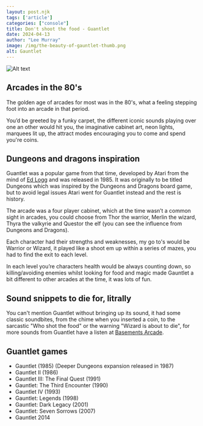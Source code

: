 ```yaml
---
layout: post.njk 
tags: ['article']
categories: ["console"]
title: Don't shoot the food - Guantlet
date: 2024-04-13
author: "Lee Murray"
image: /img/the-beauty-of-gauntlet-thumb.png
alt: Gauntlet
---
```


![Alt text](/img/guantlet-book.png "a title")

## Arcades in the 80's

The golden age of arcades for most was in the 80's, what a feeling stepping foot into an arcade in that period. 

You’d be greeted by a funky carpet, the different iconic sounds playing over one an other would hit you, the imaginative cabinet art, neon lights, marquees lit up, the attract modes encouraging you to come and spend you're coins.

## Dungeons and dragons inspiration

Guantlet was a popular game from that time, developed by Atari from the mind of [Ed Logg](https://en.wikipedia.org/wiki/Ed_Logg) and was released in 1985. It was originally to be titled Dungeons which was inspired by the Dungeons and Dragons board game, but to avoid legal issues Atari went for Guantlet instead and the rest is history.

The arcade was a four player cabinet, which at the time wasn’t a common sight in arcades, you could choose from Thor the warrior, Merlin the wizard, Thyra the valkyrie and Questor the elf (you can see the influence from Dungeons and Dragons).

Each character had their strengths and weaknesses, my go to's would be Warrior or Wizard, it played like a shoot em up within a series of mazes, you had to find the exit to each level.

In each level you’re characters health would be always counting down, so killing/avoiding enemies whilst looking for food and magic made Gauntlet a bit different to other arcades at the time, it was lots of fun.

## Sound snippets to die for, litrally

You can't mention Guantlet without bringing up its sound, it had some classic soundbites, from the chime when you inserted a coin, to the sarcastic "Who shot the food" or the warning "Wizard is about to die", for more sounds from Guantlet have a listen at [Basements Arcade](https://www.basementarcade.com/Gaunlet.html).


## Guantlet games 

- Gauntlet (1985) (Deeper Dungeons expansion released in 1987)
- Gauntlet II (1986)
- Gauntlet III: The Final Quest (1991)
- Gauntlet: The Third Encounter (1990)
- Gauntlet IV (1993)
- Gauntlet: Legends (1998)
- Gauntlet: Dark Legacy (2001)
- Gauntlet: Seven Sorrows (2007)
- Gauntlet 2014

